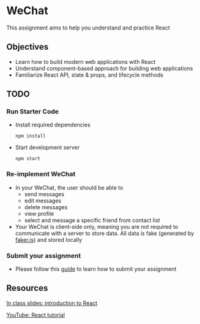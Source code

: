 # WeChat

This assignment aims to help you understand and practice React

## Objectives

- Learn how to build modern web applications with React
- Understand component-based approach for building web applications
- Familiarize React API, state & props, and lifecycle methods

## TODO

### Run Starter Code

- Install required dependencies
  ```
  npm install
  ```
- Start development server
  ```
  npm start
  ```

### Re-implement WeChat

- In your WeChat, the user should be able to
  - send messages
  - edit messages
  - delete messages
  - view profile
  - select and message a specific friend from contact list
- Your WeChat is client-side only, meaning you are not required to communicate with a server to store data. All data is fake (generated by [faker.js](https://github.com/marak/Faker.js/)) and stored locally

### Submit your assignment

- Please follow this [guide](https://github.com/coding-ninjas-bootcamp/submission-guide) to learn how to submit your assignment

## Resources

[In class slides: introduction to React](https://slides.com/zicodeng/coding-ninjas-bootcamp-class-5)

[YouTube: React tutorial](https://www.youtube.com/watch?v=QFaFIcGhPoM&list=PLC3y8-rFHvwgg3vaYJgHGnModB54rxOk3)
